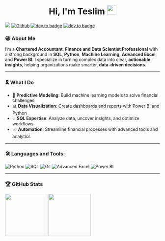 <h1 align="center">Hi, I'm Teslim <img src="https://media.giphy.com/media/hvRJCLFzcasrR4ia7z/giphy.gif" width="30px"></h1>

![](https://visitor-badge.laobi.icu/badge?page_id=TeslimAdeyanju.TeslimAdeyanju) [![Github](https://img.shields.io/github/followers/TeslimAdeyanju?label=Follow&style=social)](https://github.com/TeslimAdeyanju) [![dev.to badge](https://img.shields.io/badge/-TeslimAdeyanju-%230177B5?style=flat&logo=linkedin)](https://www.linkedin.com/in/adeyanjuteslimuthman/) [![dev.to badge](https://img.shields.io/badge/-TeslimAdeyanju-%230177B5?style=flat&logo=stackoverflow)](https://stackoverflow.com/users/22923896/teslim) 

### 😀 About Me
I’m a **Chartered Accountant**, **Finance and Data Scientist Professional** with a strong background in **SQL**, **Python**, **Machine Learning**, **Advanced Excel**, and **Power BI**. I specialize in turning complex data into clear, **actionable insights**, helping organizations make smarter, **data-driven decisions**.


----
### 🎗️ What I Do
- 🤖 **Predictive Modeling**: Build machine learning models to solve financial challenges  
- 📊 **Data Visualization**: Create dashboards and reports with Power BI and Python  
- 💡 **SQL Expertise**: Analyze data, uncover insights, and optimize workflows  
- 📈 **Automation**: Streamline financial processes with advanced tools and analytics  

----
### 🛠️ Languages and Tools:

<p align="left">
  <img src="https://img.shields.io/badge/-Python-3776AB?logo=python&logoColor=white" alt="Python" />
  <img src="https://img.shields.io/badge/-SQL-4479A1?logo=MySQL&logoColor=white" alt="SQL" />
  <img src="https://img.shields.io/badge/-Git-F05032?logo=git&logoColor=white" alt="Git" />
  <img src="https://img.shields.io/badge/-Advanced_Excel-217346?logo=microsoft-excel&logoColor=white" alt="Advanced Excel" />
  <img src="https://img.shields.io/badge/-Power_BI-F2C811?logo=Power-BI&logoColor=black" alt="Power BI" />
</p>

---

### 🏆 GitHub Stats
<!-- <a href="https://www.input-fields.com/"> -->
  <img height="137.3px" src="https://github-readme-stats.vercel.app/api?username=TeslimAdeyanju&hide_title=true&hide_border=true&show_icons=true&include_all_commits=true&count_private=true&line_height=21&text_color=000&icon_color=000&theme=graywhite" /><!-- wi*quL3fcV -->
  <img height="137.3px" src="https://github-readme-stats.vercel.app/api/top-langs/?username=TeslimAdeyanju&hide=html&hide_title=true&hide_border=true&layout=compact&langs_count=7&exclude_repo=comp426&text_color=000&icon_color=fff&theme=graywhite" />
<!-- </a> -->
